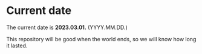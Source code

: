 # Current date

The current date is **2023.03.01.** (YYYY.MM.DD.)

This repository will be good when the world ends, so we will know how long it lasted.